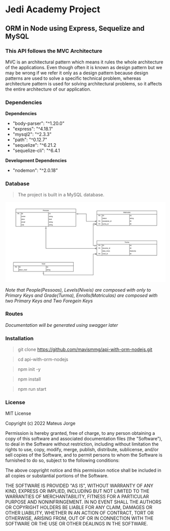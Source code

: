 # Jedi Academy Project
## ORM in Node using Express, Sequelize and MySQL

### This API follows the MVC Architecture

MVC is an architectural pattern which means it rules the whole architecture of the applications. Even though often it is known as design pattern but we may be wrong if we refer it only as a design pattern because design patterns are used to solve a specific technical problem, whereas architecture pattern is used for solving architectural problems, so it affects the entire architecture of our application.

### Dependencies

**Dependencies**</br>

- "body-parser": "^1.20.0"
- "express": "^4.18.1"
- "mysql2": "^2.3.3"
- "path": "^0.12.7"
- "sequelize": "^6.21.2
- "sequelize-cli": "^6.4.1

**Development Dependencies**</br>

- "nodemon": "^2.0.18"

### Database

> The project is built in a MySQL database.

![Database Diagram](/images/db_diagram.png)

*Note that People(Pessoas), Levels(Niveis) are composed with only to Primary Keys and Grade(Turma), Enrolls(Matriculas) are composed with two Primary Keys and Two Foregein Keys*

### Routes

*Documentation will be generated using swagger later*

### Installation

> git clone https://github.com/mavismmg/api-with-orm-nodejs.git

> cd api-with-orm-nodejs

> npm init -y

> npm install

> npm run start

### License

MIT License</br>

Copyright (c) 2022 Mateus Jorge</br>

Permission is hereby granted, free of charge, to any person obtaining a copy
of this software and associated documentation files (the "Software"), to deal
in the Software without restriction, including without limitation the rights
to use, copy, modify, merge, publish, distribute, sublicense, and/or sell
copies of the Software, and to permit persons to whom the Software is
furnished to do so, subject to the following conditions:</br>

The above copyright notice and this permission notice shall be included in all
copies or substantial portions of the Software.</br>

THE SOFTWARE IS PROVIDED "AS IS", WITHOUT WARRANTY OF ANY KIND, EXPRESS OR
IMPLIED, INCLUDING BUT NOT LIMITED TO THE WARRANTIES OF MERCHANTABILITY,
FITNESS FOR A PARTICULAR PURPOSE AND NONINFRINGEMENT. IN NO EVENT SHALL THE
AUTHORS OR COPYRIGHT HOLDERS BE LIABLE FOR ANY CLAIM, DAMAGES OR OTHER
LIABILITY, WHETHER IN AN ACTION OF CONTRACT, TORT OR OTHERWISE, ARISING FROM,
OUT OF OR IN CONNECTION WITH THE SOFTWARE OR THE USE OR OTHER DEALINGS IN THE
SOFTWARE.</br>
